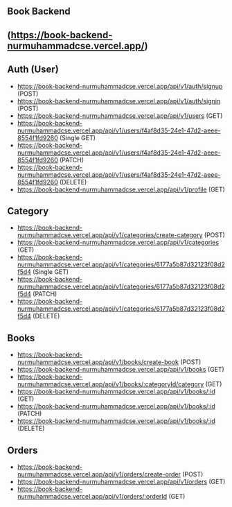 ## Book Backend

## (https://book-backend-nurmuhammadcse.vercel.app/)

## Auth (User)

- https://book-backend-nurmuhammadcse.vercel.app/api/v1/auth/signup (POST)
- https://book-backend-nurmuhammadcse.vercel.app/api/v1/auth/signin (POST)
- https://book-backend-nurmuhammadcse.vercel.app/api/v1/users (GET)
- https://book-backend-nurmuhammadcse.vercel.app/api/v1/users/f4af8d35-24e1-47d2-aeee-8554f1fd9260 (Single GET)
- https://book-backend-nurmuhammadcse.vercel.app/api/v1/users/f4af8d35-24e1-47d2-aeee-8554f1fd9260 (PATCH)
- https://book-backend-nurmuhammadcse.vercel.app/api/v1/users/f4af8d35-24e1-47d2-aeee-8554f1fd9260 (DELETE)
- https://book-backend-nurmuhammadcse.vercel.app/api/v1/profile (GET)

## Category

- https://book-backend-nurmuhammadcse.vercel.app/api/v1/categories/create-category (POST)
- https://book-backend-nurmuhammadcse.vercel.app/api/v1/categories (GET)
- https://book-backend-nurmuhammadcse.vercel.app/api/v1/categories/6177a5b87d32123f08d2f5d4 (Single GET)
- https://book-backend-nurmuhammadcse.vercel.app/api/v1/categories/6177a5b87d32123f08d2f5d4 (PATCH)
- https://book-backend-nurmuhammadcse.vercel.app/api/v1/categories/6177a5b87d32123f08d2f5d4 (DELETE)

## Books

- https://book-backend-nurmuhammadcse.vercel.app/api/v1/books/create-book (POST)
- https://book-backend-nurmuhammadcse.vercel.app/api/v1/books (GET)
- https://book-backend-nurmuhammadcse.vercel.app/api/v1/books/:categoryId/category (GET)
- https://book-backend-nurmuhammadcse.vercel.app/api/v1/books/:id (GET)
- https://book-backend-nurmuhammadcse.vercel.app/api/v1/books/:id (PATCH)
- https://book-backend-nurmuhammadcse.vercel.app/api/v1/books/:id (DELETE)

## Orders

- https://book-backend-nurmuhammadcse.vercel.app/api/v1/orders/create-order (POST)
- https://book-backend-nurmuhammadcse.vercel.app/api/v1/orders (GET)
- https://book-backend-nurmuhammadcse.vercel.app/api/v1/orders/:orderId (GET)
